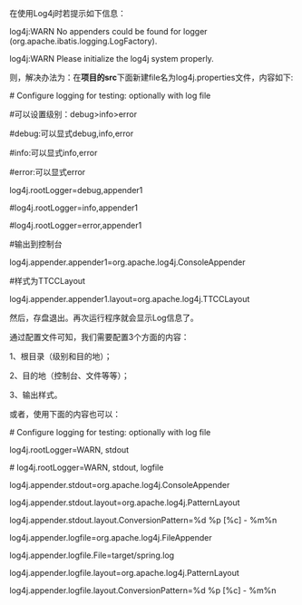 在使用Log4j时若提示如下信息：

log4j:WARN No appenders could be found for logger \(org.apache.ibatis.logging.LogFactory\).

log4j:WARN Please initialize the log4j system properly.

则，解决办法为：在**项目的src**下面新建file名为log4j.properties文件，内容如下:

\# Configure logging for testing: optionally with log file

\#可以设置级别：debug&gt;info&gt;error

\#debug:可以显式debug,info,error

\#info:可以显式info,error

\#error:可以显式error

log4j.rootLogger=debug,appender1

\#log4j.rootLogger=info,appender1

\#log4j.rootLogger=error,appender1

\#输出到控制台

log4j.appender.appender1=org.apache.log4j.ConsoleAppender

\#样式为TTCCLayout

log4j.appender.appender1.layout=org.apache.log4j.TTCCLayout

然后，存盘退出。再次运行程序就会显示Log信息了。

通过配置文件可知，我们需要配置3个方面的内容：

1、根目录（级别和目的地）；

2、目的地（控制台、文件等等）；

3、输出样式。

或者，使用下面的内容也可以：

\# Configure logging for testing: optionally with log file

log4j.rootLogger=WARN, stdout

\# log4j.rootLogger=WARN, stdout, logfile

log4j.appender.stdout=org.apache.log4j.ConsoleAppender

log4j.appender.stdout.layout=org.apache.log4j.PatternLayout

log4j.appender.stdout.layout.ConversionPattern=%d %p \[%c\] - %m%n

log4j.appender.logfile=org.apache.log4j.FileAppender

log4j.appender.logfile.File=target/spring.log

log4j.appender.logfile.layout=org.apache.log4j.PatternLayout

log4j.appender.logfile.layout.ConversionPattern=%d %p \[%c\] - %m%n


